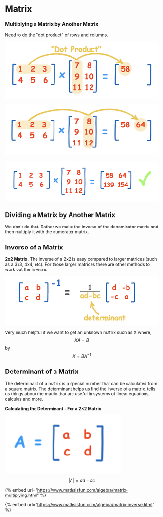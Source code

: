 # Matrix

### Multiplying a Matrix by Another Matrix

Need to do the "dot product" of rows and columns.

![](../.gitbook/assets/screen-shot-2020-12-22-at-9.21.31-pm.png)

![](../.gitbook/assets/screen-shot-2020-12-22-at-9.21.50-pm.png)

![](../.gitbook/assets/screen-shot-2020-12-22-at-9.22.24-pm.png)

## Dividing a Matrix by Another Matrix

We don't do that. Rather we make the inverse of the denominator matrix and then multiply it with the numerator matrix.

## Inverse of a Matrix

**2x2 Matrix.** The inverse of a 2x2 is easy compared to larger matrices \(such as a 3x3, 4x4, etc\). For those larger matrices there are other methods to work out the inverse.

![](../.gitbook/assets/screen-shot-2020-12-22-at-9.28.45-pm.png)

Very much helpful if we want to get an unknown matrix such as X where,$$XA = B$$ by $$X = BA^{-1}$$ 

## Determinant of a Matrix

The determinant of a matrix is a special number that can be calculated from a square matrix. The determinant helps us find the inverse of a matrix, tells us things about the matrix that are useful in systems of linear equations, calculus and more.

**Calculating the Determinant - For a 2×2 Matrix**

![](../.gitbook/assets/screen-shot-2020-12-22-at-9.32.53-pm.png)

$$
|A| = ad - bc
$$

{% embed url="https://www.mathsisfun.com/algebra/matrix-multiplying.html" %}

{% embed url="https://www.mathsisfun.com/algebra/matrix-inverse.html" %}



